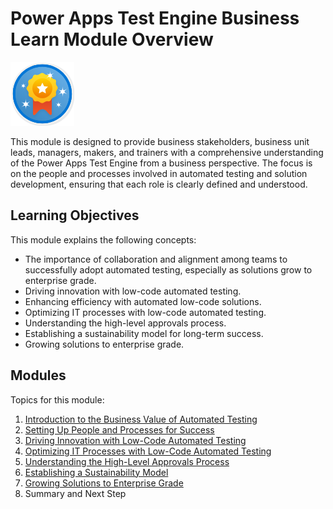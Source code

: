 # Power Apps Test Engine Business Learn Module Overview

![Learning Module](../media/learning-module.png)

This module is designed to provide business stakeholders, business unit leads, managers, makers, and trainers with a comprehensive understanding of the Power Apps Test Engine from a business perspective. The focus is on the people and processes involved in automated testing and solution development, ensuring that each role is clearly defined and understood.

## Learning Objectives
This module explains the following concepts:

- The importance of collaboration and alignment among teams to successfully adopt automated testing, especially as solutions grow to enterprise grade.
- Driving innovation with low-code automated testing.
- Enhancing efficiency with automated low-code solutions.
- Optimizing IT processes with low-code automated testing.
- Understanding the high-level approvals process.
- Establishing a sustainability model for long-term success.
- Growing solutions to enterprise grade.

## Modules

Topics for this module:

1. [Introduction to the Business Value of Automated Testing](/powerfuldev-testing/learning/business-path/01-introduction-to-the-business-value-of-automated-testing.md)
2. [Setting Up People and Processes for Success](/powerfuldev-testing/learning/business-path/02-setting-up-people-and-processes-for-success.md)
3. [Driving Innovation with Low-Code Automated Testing](/powerfuldev-testing/learning/business-path/03-driving-innovation-with-low-code-automated-testing.md)
4. [Optimizing IT Processes with Low-Code Automated Testing](/powerfuldev-testing/learning/business-path/04-optimizing-it-processes.md)
5. [Understanding the High-Level Approvals Process](/powerfuldev-testing/learning/business-path/05-understanding-the-high-level-approvals-process.md)
6. [Establishing a Sustainability Model](/powerfuldev-testing/learning/business-path/06-establishing-a-sustainability-model.md)
7. [Growing Solutions to Enterprise Grade](/powerfuldev-testing/learning/business-path/07-growing-to-enterprise-grade.md)
8. Summary and Next Step

